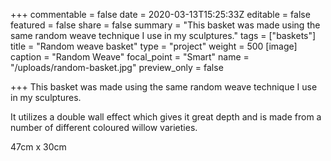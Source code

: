 +++
commentable = false
date = 2020-03-13T15:25:33Z
editable = false
featured = false
share = false
summary = "This basket was made using the same random weave technique I use in my sculptures."
tags = ["baskets"]
title = "Random weave basket"
type = "project"
weight = 500
[image]
caption = "Random Weave"
focal_point = "Smart"
name = "/uploads/random-basket.jpg"
preview_only = false

+++
This basket was made using the same random weave technique I use in my sculptures.

It utilizes a double wall effect which gives it great depth and is made from a number of different coloured willow varieties.

47cm x 30cm
